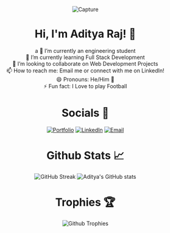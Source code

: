 
<div align='center'>
  
  
![Capture](https://user-images.githubusercontent.com/92306429/214215902-5238ed83-fac2-4602-8af3-d23fb6e66f79.PNG)




# Hi, I'm Aditya Raj! 👋
a
🔭 I’m currently an engineering student<br/>
🌱 I’m currently learning Full Stack Development<br/>
👯 I’m looking to collaborate on Web Development Projects<br/>
📫 How to reach me: Email me or connect with me on LinkedIn!<br/>
😄 Pronouns: He/Him 👨<br/>
⚡ Fun fact: I Love to play Football 

</div>

<div align='center'>

# Socials 📱

[![Portfolio](https://img.shields.io/badge/Portfolio-7079fa?style=flat&logo=About.me&logoColor=white)](https://ivuschua.com)  [![LinkedIn](https://img.shields.io/badge/LinkedIn-0077B5?style=flat&logo=linkedin&logoColor=white)](https://www.linkedin.com/in/ivus-chua/)  [![Email](https://img.shields.io/badge/Gmail-D14836?style=flat&logo=gmail&logoColor=white)](mailto:ivuschua@gmail.com)

# Github Stats 📈

![GitHub Streak](https://github-readme-streak-stats.herokuapp.com?user=adityaraj423582&theme=algolia&hide_border=true)
![Aditya's GitHub stats](https://github-readme-stats.vercel.app/api?username=adityaraj423582&show_icons=true&theme=algolia&hide_border=true)

</div>

<div align='center'>

# Trophies 🏆

![Github Trophies](https://github-profile-trophy.vercel.app/?username=adityaraj423582&theme=algolia&no-frame=true&no-bg=false&margin-w=4)

</div>
